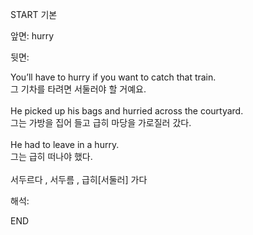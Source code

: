 START
기본

앞면:
hurry


뒷면:
<div>You’ll have to hurry if you want to catch that train. </div><div>그 기차를 타려면 서둘러야 할 거예요.</div><div><br></div><div><div>He picked up his bags and hurried across the courtyard. </div><div>그는 가방을 집어 들고 급히 마당을 가로질러 갔다.</div></div><div><br></div><div><div>He had to leave in a hurry. </div><div><div>그는 급히 떠나야 했다.</div></div></div><div><br></div><div>서두르다 , 서두름 , <span>급히[서둘러] 가다</span></div>


해석:
<!--ID: 1746614454085-->
END